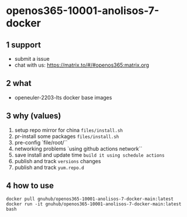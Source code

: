 # openos365-10001-anolisos-7-docker


## 1 support

* submit a issue
* chat with us: https://matrix.to/#/#openos365:matrix.org

## 2 what

* openeuler-2203-lts docker base images

## 3 why (values)

1. setup repo mirror for china ``files/install.sh``
1. pr-install some packages `files/install.sh`
1. pre-config `file/root/``
1. networking problems `using github actions network``
1. save install and update time `build it using schedule actions`
1. publish and track `versions` changes
1. publish and track `yum.repo.d`

## 4 how to use

```
docker pull gnuhub/openos365-10001-anolisos-7-docker-main:latest
docker run -it gnuhub/openos365-10001-anolisos-7-docker-main:latest bash
```
